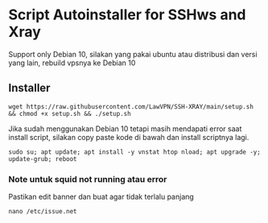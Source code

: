 # Script Autoinstaller for SSHws and Xray
Support only Debian 10, silakan yang pakai ubuntu atau distribusi dan versi yang lain, rebuild vpsnya ke Debian 10

## Installer
```
wget https://raw.githubusercontent.com/LawVPN/SSH-XRAY/main/setup.sh && chmod +x setup.sh && ./setup.sh
```

Jika sudah menggunakan Debian 10 tetapi masih mendapati error saat install script, silakan copy paste kode di bawah dan install scriptnya lagi.
```
sudo su; apt update; apt install -y vnstat htop nload; apt upgrade -y; update-grub; reboot
```

### Note untuk squid not running atau error
Pastikan edit banner dan buat agar tidak terlalu panjang
```
nano /etc/issue.net
```

